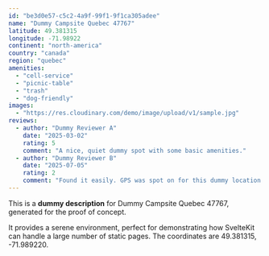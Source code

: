 ```yaml
---
id: "be3d0e57-c5c2-4a9f-99f1-9f1ca305adee"
name: "Dummy Campsite Quebec 47767"
latitude: 49.381315
longitude: -71.98922
continent: "north-america"
country: "canada"
region: "quebec"
amenities:
  - "cell-service"
  - "picnic-table"
  - "trash"
  - "dog-friendly"
images:
  - "https://res.cloudinary.com/demo/image/upload/v1/sample.jpg"
reviews:
  - author: "Dummy Reviewer A"
    date: "2025-03-02"
    rating: 5
    comment: "A nice, quiet dummy spot with some basic amenities."
  - author: "Dummy Reviewer B"
    date: "2025-07-05"
    rating: 2
    comment: "Found it easily. GPS was spot on for this dummy location."
---
```


This is a **dummy description** for Dummy Campsite Quebec 47767, generated for the proof of concept.

It provides a serene environment, perfect for demonstrating how SvelteKit can handle a large number of static pages. The coordinates are 49.381315, -71.989220.
